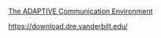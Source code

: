 

[The ADAPTIVE Communication Environment](http://www.dre.vanderbilt.edu/%7Eschmidt/ACE.html)

https://download.dre.vanderbilt.edu/